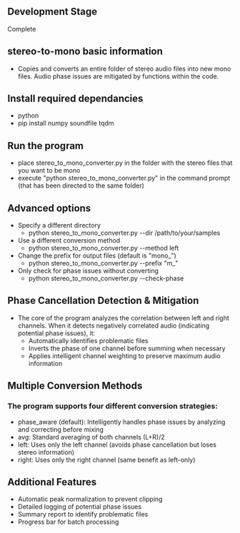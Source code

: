 ## Development Stage
Complete

## stereo-to-mono basic information
- Copies and converts an entire folder of stereo audio files into new mono files. Audio phase issues are mitigated by functions within the code.

## Install required dependancies
- python
- pip install numpy soundfile tqdm

## Run the program
- place stereo_to_mono_converter.py in the folder with the stereo files that you want to be mono
- execute "python stereo_to_mono_converter.py" in the command prompt (that has been directed to the same folder)

## Advanced options
- Specify a different directory
  - python stereo_to_mono_converter.py --dir /path/to/your/samples
- Use a different conversion method
  - python stereo_to_mono_converter.py --method left
- Change the prefix for output files (default is "mono_")
  - python stereo_to_mono_converter.py --prefix "m_"
- Only check for phase issues without converting
  - python stereo_to_mono_converter.py --check-phase
  
## Phase Cancellation Detection & Mitigation
- The core of the program analyzes the correlation between left and right channels. When it detects negatively correlated audio (indicating potential phase issues), it:
  - Automatically identifies problematic files
  - Inverts the phase of one channel before summing when necessary
  - Applies intelligent channel weighting to preserve maximum audio information

## Multiple Conversion Methods
### The program supports four different conversion strategies:
  - phase_aware (default): Intelligently handles phase issues by analyzing and correcting before mixing
  - avg: Standard averaging of both channels (L+R)/2
  - left: Uses only the left channel (avoids phase cancellation but loses stereo information)
  - right: Uses only the right channel (same benefit as left-only)

## Additional Features
- Automatic peak normalization to prevent clipping
- Detailed logging of potential phase issues
- Summary report to identify problematic files
- Progress bar for batch processing
